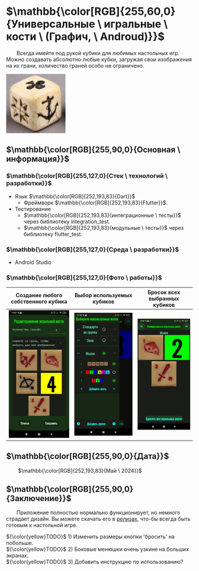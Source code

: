 # $\mathbb{\color[RGB]{255,60,0}{Универсальные \ игральные \ кости \ (Графич, \ Androud)}}$

&emsp;&emsp;Всегда имейте под рукой кубики для любимых настольных игр. Можно создавать абсолютно любые кубки, загружая свои изображения на их грани, количество граней особо не ограничено.

[<img src="Info/launcher_icon.jpg" width="160"/>](Info/launcher_icon.jpg)

## $\mathbb{\color[RGB]{255,90,0}{Основная \ информация}}$

### $\mathbb{\color[RGB]{255,127,0}{Стек \ технологий \ разработки}}$

- Язык $\mathbb{\color[RGB]{252,193,83}{Dart}}$
	+ Фреймворк $\mathbb{\color[RGB]{252,193,83}{Flutter}}$.
- Тестирование
	+ $\mathbb{\color[RGB]{252,193,83}{интеграционные \ тесты}}$ через библиотеку integration_test.
	+ $\mathbb{\color[RGB]{252,193,83}{модульные \ тесты}}$ через библиотеку flutter_test.

### $\mathbb{\color[RGB]{255,127,0}{Среда \ разработки}}$

- Android Studio

### $\mathbb{\color[RGB]{255,127,0}{Фото \ работы}}$

|Создание любого собственного кубика|Выбор используемых кубиков|Бросок всех выбранных кубиков|
|-|-|-|
|[<img src="Info/dice_editing.jpg" width="250"/>](Info/dice_editing.jpg)|[<img src="Info/dice_choosing.jpg" width="250"/>](Info/dice_choosing.jpg)|[<img src="Info/dice_roll.jpg" width="250"/>](Info/dice_roll.jpg)|

## $\mathbb{\color[RGB]{255,90,0}{Дата}}$

&emsp;&emsp; $\mathbb{\color[RGB]{252,193,83}{Май \ 2024}}$

## $\mathbb{\color[RGB]{255,90,0}{Заключение}}$

&emsp;&emsp;Приложение полностью нормально функционирует, но немного страдает дизайн. Вы можете скачать его в [релизах](https://github.com/MyEducation11235/UniversalDice/releases/latest), что-бы всегда быть готовым к настольной игре.

${\color{yellow}TODO}$ 1) Изменить размеры кнопки 'бросить' на побольше.\
${\color{yellow}TODO}$ 2) Боковые менюшки очень узкине на больших экранах.\
${\color{yellow}TODO}$ 3) Добавить инструкцию по использованию?
